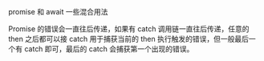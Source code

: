 promise 和 await 一些混合用法

Promise 的错误会一直往后传递，如果有 catch 调用链一直往后传递，任意的 then 之后都可以接 catch 用于捕获当前的 then 执行触发的错误，但一般最后一个有 catch 即可，最后的 catch 会捕获第一个出现的错误。
